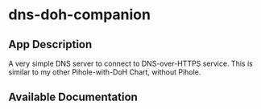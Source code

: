 # dns-doh-companion

## App Description

A very simple DNS server to connect to DNS-over-HTTPS service. This is similar to my other Pihole-with-DoH Chart, without Pihole.

## Available Documentation

